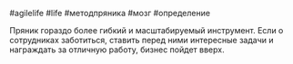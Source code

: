 #agilelife #life #методпряника #мозг #определение 

Пряник гораздо более гибкий и масштабируемый инструмент. Если о сотрудниках заботиться, ставить перед ними интересные задачи и награждать за отличную работу, бизнес пойдет вверх.


